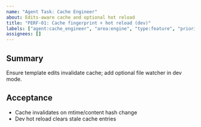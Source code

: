 ```yaml
---
name: "Agent Task: Cache Engineer"
about: Edits-aware cache and optional hot reload
title: "PERF-01: Cache fingerprint + hot reload (dev)"
labels: ["agent:cache_engineer", "area:engine", "type:feature", "priority:p2", "size:S"]
assignees: []
---
```


## Summary
Ensure template edits invalidate cache; add optional file watcher in dev mode.

## Acceptance
- Cache invalidates on mtime/content hash change
- Dev hot reload clears stale cache entries

